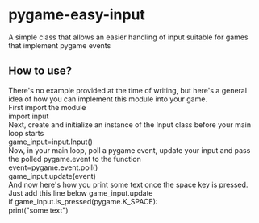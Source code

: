 # pygame-easy-input
A simple class that allows an easier handling of input suitable for games that implement pygame events
## How to use?
There's no example provided at the time of writing, but here's a general idea of how you can implement this module into your game.  
First import the module  
import input  
Next, create and initialize an instance of the Input class before your main loop starts  
game_input=input.Input()  
Now, in your main loop, poll a pygame event, update your input and pass the polled pygame.event to the function  
event=pygame.event.poll()  
game_input.update(event)  
And now here's how you print some text once the space key is pressed. Just add this line below game_input.update  
if game_input.is_pressed(pygame.K_SPACE):  
	print("some text")